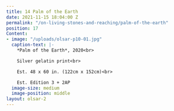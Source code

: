 ```yaml
---
title: 14 Palm of the Earth
date: 2021-11-15 18:04:00 Z
permalink: "/on-living-stones-and-reaching/palm-of-the-earth"
position: 17
Content:
- image: "/uploads/olsar-p10-01.jpg"
  caption-text: |-
    *Palm of the Earth*, 2020<br>

    Silver gelatin print<br>

    Est. 48 x 60 in. (122cm x 152cm)<br>

    Est. Edition 3 + 2AP
  image-size: medium
  image-position: middle
layout: olsar-2
---
```


